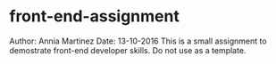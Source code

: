 # front-end-assignment
Author: Annia Martinez
Date: 13-10-2016
This is a small assignment to demostrate front-end developer skills. Do not use as a template.